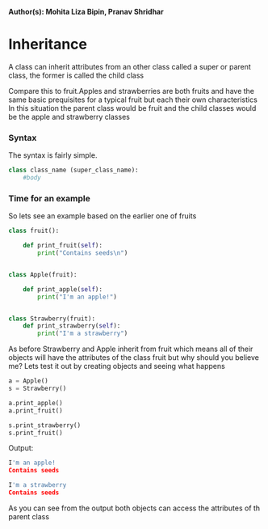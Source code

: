 **Author(s): Mohita Liza Bipin, Pranav Shridhar**

# Inheritance

A class can inherit attributes from an other class called a super or parent class,
the former is called the child class

Compare this to fruit.Apples and strawberries are both fruits and have
the same basic prequisites for a typical fruit but each their own characteristics
In this situation the parent class would be fruit and the child classes would be
the apple and strawberry classes

### Syntax

The syntax is fairly simple.

```python
class class_name (super_class_name):
    #body
   ```

### Time for an example

So lets see an example based on the earlier one of fruits

```python
class fruit():

    def print_fruit(self):
        print("Contains seeds\n")


class Apple(fruit):

    def print_apple(self):
        print("I'm an apple!")


class Strawberry(fruit):
    def print_strawberry(self):
        print("I'm a strawberry")

```

As before Strawberry and Apple inherit from fruit which means all of their
objects will have the attributes of the class fruit but why should you believe me?
Lets test it out by creating objects and seeing what happens

```python
a = Apple()
s = Strawberry()

a.print_apple()
a.print_fruit()

s.print_strawberry()
s.print_fruit()
```


Output:

```python
I'm an apple!
Contains seeds

I'm a strawberry
Contains seeds
```
As you can see from the output both objects can access the attributes of th parent class


